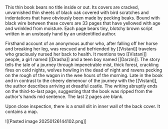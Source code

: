 This thin book bears no title inside or out. Its covers are cracked, unvarnished thin sheets of black oak covered with bird scratches and indentations that have obviously been made by pecking beaks. Bound with black wire between these covers are 33 pages that have yellowed with age and wrinkled from moisture. Each page bears tiny, blotchy brown script written in an unsteady hand by an unidentified author.

Firsthand account of an anonymous author who, after falling off her horse and breaking her leg, was rescued and befriended by [[Vistani]] travelers who graciously nursed her back to health. It mentions two [[Vistani]] people, a girl named [[Drasha]] and a teen boy named [[Darzin]]. The story tells the tale of a journey through impenetrable mist, thick forest, crackling fires on cold nights, wolves howling in the dead of night and ravens pecking on the rough of the wagon in the wee hours of the morning. Late in the book and in contrast to the cheery demenour of the journey with the [[Vistani]], the author describes arriving at dreadful castle. The writing abruptly ends on the third-to-last page, suggesting that the book was ripped from the author's hands mid sentence. The last 2 pages are blank.

Upon close inspection, there is a small slit in inner wall of the back cover. It contains a map.

![[Pasted image 20250126144102.png]]
